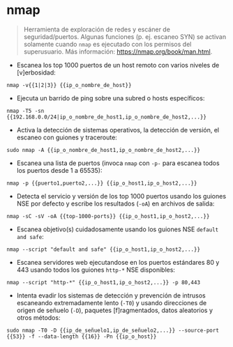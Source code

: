 # nmap

> Herramienta de exploración de redes y escáner de seguridad/puertos.
> Algunas funciones (p. ej. escaneo SYN) se activan solamente cuando `nmap` es ejecutado con los permisos del superusuario.
> Más información: <https://nmap.org/book/man.html>.

- Escanea los top 1000 puertos de un host remoto con varios niveles de [v]erbosidad:

`nmap -v{{1|2|3}} {{ip_o_nombre_de_host}}`

- Ejecuta un barrido de ping sobre una subred o hosts específicos:

`nmap -T5 -sn {{192.168.0.0/24|ip_o_nombre_de_host1,ip_o_nombre_de_host2,...}}`

- Activa la detección de sistemas operativos, la detección de versión, el escaneo con guiones y traceroute:

`sudo nmap -A {{ip_o_nombre_de_host1,ip_o_nombre_de_host2,...}}`

- Escanea una lista de puertos (invoca `nmap` con `-p-` para escanea todos los puertos desde 1 a 65535):

`nmap -p {{puerto1,puerto2,...}} {{ip_o_host1,ip_o_host2,...}}`

- Detecta el servicio y versión de los top 1000 puertos usando los guiones NSE por defecto y escribe los resultados (`-oA`) en archivos de salida:

`nmap -sC -sV -oA {{top-1000-ports}} {{ip_o_host1,ip_o_host2,...}}`

- Escanea objetivo(s) cuidadosamente usando los guiones NSE `default and safe`:

`nmap --script "default and safe" {{ip_o_host1,ip_o_host2,...}}`

- Escanea servidores web ejecutandose en los puertos estándares 80 y 443 usando todos los guiones `http-*` NSE disponibles:

`nmap --script "http-*" {{ip_o_host1,ip_o_host2,...}} -p 80,443`

- Intenta evadir los sistemas de detección y prevención de intrusos escaneando extremadamente lento (`-T0`) y usando direcciones de origen de señuelo (`-D`), paquetes [f]ragmentados, datos aleatorios y otros métodos:

`sudo nmap -T0 -D {{ip_de_señuelo1,ip_de_señuelo2,...}} --source-port {{53}} -f --data-length {{16}} -Pn {{ip_o_host}}`
